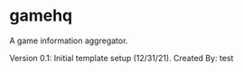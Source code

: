 # gamehq

A game information aggregator.

Version 0.1: Initial template setup (12/31/21).
Created By: test
